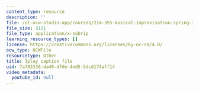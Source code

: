 ```yaml
---
content_type: resource
description: ''
file: /ol-ocw-studio-app/courses/21m-355-musical-improvisation-spring-2013/7a702338da48d7de4ed55dcd174aff14_ozWf4TDXvdk.srt
file_size: 3121
file_type: application/x-subrip
learning_resource_types: []
license: https://creativecommons.org/licenses/by-nc-sa/4.0/
ocw_type: OCWFile
resourcetype: Other
title: 3play caption file
uid: 7a702338-da48-d7de-4ed5-5dcd174aff14
video_metadata:
  youtube_id: null
---
```

